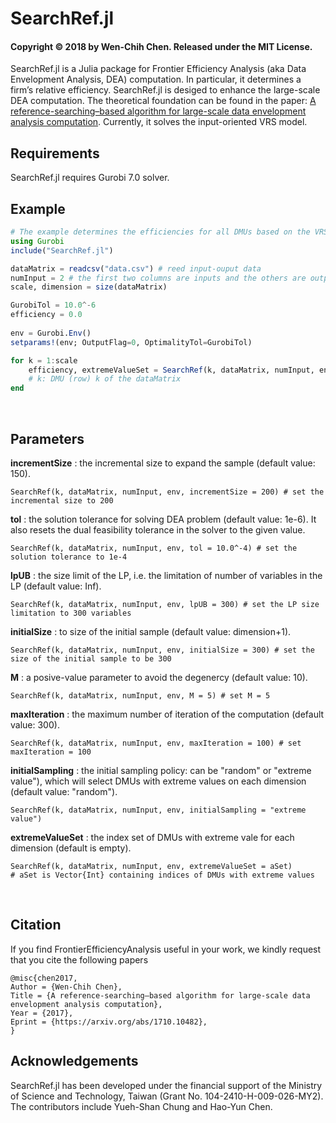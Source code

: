 # SearchRef.jl
#### Copyright © 2018 by Wen-Chih Chen.  Released under the MIT License.

SearchRef.jl is a Julia package for Frontier Efficiency Analysis (aka Data Envelopment Analysis, DEA) computation. In particular, it determines a firm’s relative efficiency. SearchRef.jl is desiged to enhance the large-scale DEA computation. The theoretical foundation can be found in the paper: [A reference-searching–based algorithm for large-scale data envelopment analysis computation](https://arxiv.org/abs/1710.10482/). Currently, it solves the input-oriented VRS model. 

## Requirements
SearchRef.jl requires Gurobi 7.0 solver.

## Example

```julia
# The example determines the efficiencies for all DMUs based on the VRS input-oriented model (VRS model)
using Gurobi
include("SearchRef.jl")

dataMatrix = readcsv("data.csv") # reed input-ouput data
numInput = 2 # the first two columns are inputs and the others are outputs
scale, dimension = size(dataMatrix)

GurobiTol = 10.0^-6
efficiency = 0.0
 
env = Gurobi.Env()
setparams!(env; OutputFlag=0, OptimalityTol=GurobiTol) 

for k = 1:scale
    efficiency, extremeValueSet = SearchRef(k, dataMatrix, numInput, env)
    # k: DMU (row) k of the dataMatrix
end
```

<br>

## Parameters

>
**incrementSize** : the incremental size to expand the sample (default value: 150).

	SearchRef(k, dataMatrix, numInput, env, incrementSize = 200) # set the incremental size to 200

>
**tol** : the solution tolerance for solving DEA problem (default value: 1e-6). It also resets the dual feasibility tolerance in the solver to the given value.
<br>

	SearchRef(k, dataMatrix, numInput, env, tol = 10.0^-4) # set the solution tolerance to 1e-4

>
**lpUB** : the size limit of the LP, i.e. the limitation of number of variables in the LP (default value: Inf).
<br>

	SearchRef(k, dataMatrix, numInput, env, lpUB = 300) # set the LP size limitation to 300 variables

>
**initialSize** : to size of the initial sample (default value: dimension+1).
<br>

	SearchRef(k, dataMatrix, numInput, env, initialSize = 300) # set the size of the initial sample to be 300 

>
**M** : a posive-value parameter to avoid the degenercy (default value: 10).
<br>

	SearchRef(k, dataMatrix, numInput, env, M = 5) # set M = 5

>
**maxIteration** : the maximum number of iteration of the computation (default value: 300).
<br>

	SearchRef(k, dataMatrix, numInput, env, maxIteration = 100) # set maxIteration = 100

>    
**initialSampling** : the initial sampling policy: can be "random" or "extreme value"), which will select DMUs with extreme values on each dimension (default value: "random").
<br>

	SearchRef(k, dataMatrix, numInput, env, initialSampling = "extreme value") 

>
**extremeValueSet** : the index set of DMUs with extreme vale for each dimension (default is empty).
<br>

	SearchRef(k, dataMatrix, numInput, env, extremeValueSet = aSet) 
	# aSet is Vector{Int} containing indices of DMUs with extreme values 

<br>

## Citation
If you find FrontierEfficiencyAnalysis useful in your work, we kindly request that you cite the following papers

	@misc{chen2017,
	Author = {Wen-Chih Chen},
	Title = {A reference-searching–based algorithm for large-scale data envelopment analysis computation},
	Year = {2017},
	Eprint = {https://arxiv.org/abs/1710.10482},
	}

## Acknowledgements
SearchRef.jl has been developed under the financial support of the Ministry of Science and Technology, Taiwan (Grant No. 104-2410-H-009-026-MY2). The contributors include Yueh-Shan Chung and Hao-Yun Chen.
